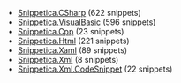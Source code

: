 ﻿
* [Snippetica.CSharp](Snippetica.CSharp/README.md) (622 snippets)
* [Snippetica.VisualBasic](Snippetica.VisualBasic/README.md) (596 snippets)
* [Snippetica.Cpp](Snippetica.Cpp/README.md) (23 snippets)
* [Snippetica.Html](Snippetica.Html/README.md) (221 snippets)
* [Snippetica.Xaml](Snippetica.Xaml/README.md) (89 snippets)
* [Snippetica.Xml](Snippetica.Xml/README.md) (8 snippets)
* [Snippetica.Xml.CodeSnippet](Snippetica.Xml.CodeSnippet/README.md) (22 snippets)
